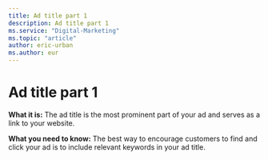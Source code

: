 ```yaml
---
title: Ad title part 1
description: Ad title part 1
ms.service: "Digital-Marketing"
ms.topic: "article"
author: eric-urban
ms.author: eur
---
```


# Ad title part 1

**What it is:** The ad title is the most prominent part of your ad and serves as a link to your website.

**What you need to know:** The best way to encourage customers to find and click your ad is to include relevant keywords in your ad title.


